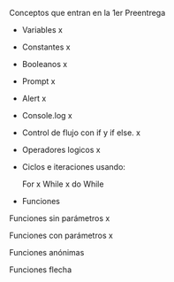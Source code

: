 Conceptos que entran en la 1er Preentrega

- Variables x

- Constantes x

- Booleanos x

- Prompt x

- Alert x

- Console.log x

- Control de flujo con if y if else. x

- Operadores logicos x

- Ciclos e iteraciones usando:

    For x
    While x
    do While


- Funciones

Funciones sin parámetros x

Funciones con parámetros x

Funciones anónimas 

Funciones flecha